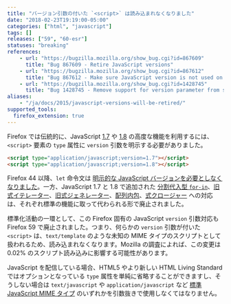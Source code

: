 ```yaml
---
title: "バージョン引数の付いた `<script>` は読み込まれなくなりました"
date: "2018-02-23T19:19:00-05:00"
categories: ["html", "javascript"]
tags: []
releases: ["59", "60-esr"]
statuses: "breaking"
references:
    - url: "https://bugzilla.mozilla.org/show_bug.cgi?id=867609"
      title: "Bug 867609 - Retire JavaScript versions"
    - url: "https://bugzilla.mozilla.org/show_bug.cgi?id=867612"
      title: "Bug 867612 - Make sure JavaScript version is not used on the web"
    - url: "https://bugzilla.mozilla.org/show_bug.cgi?id=1428745"
      title: "Bug 1428745 - Remove support for version parameter from script loader"
aliases:
    - "/ja/docs/2015/javascript-versions-will-be-retired/"
supported_tools:
  firefox_extension: true
---
```

Firefox では伝統的に、JavaScript [1.7](https://developer.mozilla.org/docs/Web/JavaScript/New_in_JavaScript/1.7) や [1.8](https://developer.mozilla.org/docs/Web/JavaScript/New_in_JavaScript/1.8) の高度な機能を利用するには、`<script>` 要素の `type` 属性に `version` 引数を明示する必要がありました。

```html
<script type="application/javascript;version=1.7"></script>
<script type="application/javascript;version=1.8"></script>
```

Firefox 44 以降、`let` 命令文は [明示的な JavaScript バージョンを必要としなくなりました](https://www.fxsitecompat.dev/ja/docs/2015/let-statement-no-longer-requires-explicit-javascript-version/)。一方、JavaScript 1.7 と 1.8 で追加された [分割代入型 `for-in`](https://www.fxsitecompat.dev/ja/docs/2015/destructuring-for-in-loop-has-been-removed/)、[旧式イテレーター](https://www.fxsitecompat.dev/ja/docs/2017/legacy-iterator-protocol-has-been-removed/)、[旧式ジェネレーター](https://www.fxsitecompat.dev/ja/docs/2017/legacy-generator-support-has-been-removed/)、[配列内包](https://www.fxsitecompat.dev/ja/docs/2017/array-generator-comprehension-support-has-been-removed/)、[式クロージャー](https://www.fxsitecompat.dev/ja/docs/2017/expression-closure-support-has-been-removed/) への対応は、それぞれ標準の機能に取って代わられる形で廃止されました。

標準化活動の一環として、この Firefox 固有の JavaScript `version` 引数対応も Firefox 59 で廃止されました。つまり、何らかの `version` 引数が付いた `<script>` は、`text/template` のような未知の MIME タイプのスクリプトとして扱われるため、読み込まれなくなります。Mozilla の調査によれば、この変更は 0.02% のスクリプト読み込みに影響する可能性があります。

JavaScript を配信している場合、HTML5 やより新しい HTML Living Standard ではオプションとなっている `type` 属性を単純に省略することができますし、そうしない場合は `text/javascript` や `application/javascript` など [標準 JavaScript MIME タイプ](https://mimesniff.spec.whatwg.org/#javascript-mime-type) のいずれかを引数抜きで使用しなくてはなりません。
